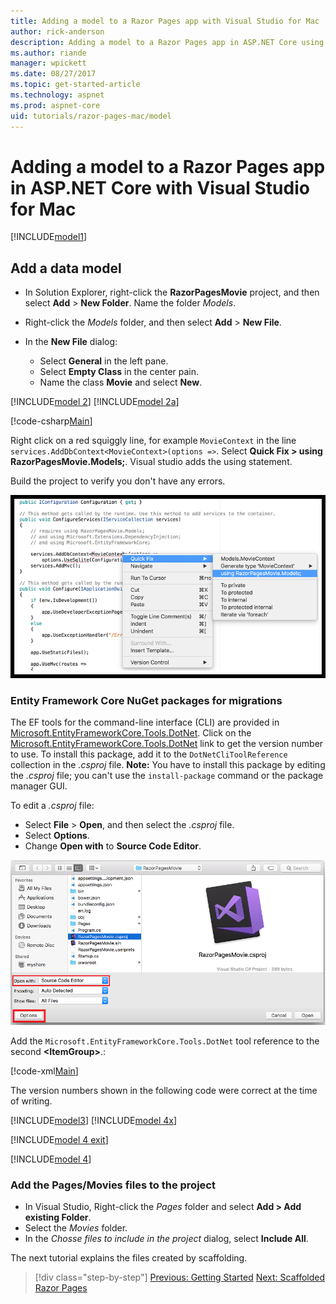 ```yaml
---
title: Adding a model to a Razor Pages app with Visual Studio for Mac
author: rick-anderson
description: Adding a model to a Razor Pages app in ASP.NET Core using Visual Studio for Mac
ms.author: riande
manager: wpickett
ms.date: 08/27/2017
ms.topic: get-started-article
ms.technology: aspnet
ms.prod: aspnet-core
uid: tutorials/razor-pages-mac/model
---
```


# Adding a model to a Razor Pages app in ASP.NET Core with Visual Studio for Mac

[!INCLUDE[model1](../../includes/RP/model1.md)]

## Add a data model

* In Solution Explorer, right-click the **RazorPagesMovie** project, and then select **Add** > **New Folder**. Name the folder *Models*.
* Right-click the *Models* folder, and then select **Add** > **New File**.
* In the **New File** dialog:

  * Select **General** in the left pane.
  * Select **Empty Class** in the center pain.
  * Name the class **Movie** and select **New**.

[!INCLUDE[model 2](../../includes/RP/model2.md)]
[!INCLUDE[model 2a](../../includes/RP/model2a.md)]

[!code-csharp[Main](../../tutorials/razor-pages/razor-pages-start/sample/RazorPagesMovie/Startup.cs?name=snippet_ConfigureServices2&highlight=3-6)]

Right click on a red squiggly line, for example `MovieContext` in the line `services.AddDbContext<MovieContext>(options =>`. Select **Quick Fix > using RazorPagesMovie.Models;**. Visual studio adds the using statement.

Build the project to verify you don't have any errors.

![Create page](model/red.png)

### Entity Framework Core NuGet packages for migrations

The EF tools for the command-line interface (CLI) are provided in [Microsoft.EntityFrameworkCore.Tools.DotNet](https://www.nuget.org/packages/Microsoft.EntityFrameworkCore.Tools.DotNet). Click on the [Microsoft.EntityFrameworkCore.Tools.DotNet](https://www.nuget.org/packages/Microsoft.EntityFrameworkCore.Tools.DotNet) link to get the version number to use. To install this package, add it to the `DotNetCliToolReference` collection in the *.csproj* file. **Note:** You have to install this package by editing the *.csproj* file; you can't use the `install-package` command or the package manager GUI.

To edit a *.csproj* file:

* Select **File** > **Open**, and then select the *.csproj* file.
* Select **Options**.
* Change **Open with** to **Source Code Editor**.

![Edit csproj file](model/csproj.png)

Add the `Microsoft.EntityFrameworkCore.Tools.DotNet` tool reference to the second **\<ItemGroup>**.:

[!code-xml[Main](../../tutorials/razor-pages/razor-pages-start/snapshot_cli_sample/RazorPagesMovie/RazorPagesMovie.cli.csproj?highlight=10)]

The version numbers shown in the following code were correct at the time of writing.

[!INCLUDE[model3](../../includes/RP/model3.md)]
[!INCLUDE[model 4x](../../includes/RP/model4x.md)]

[!INCLUDE[model 4 exit](../../includes/RP/model4exit.md)]

[!INCLUDE[model 4](../../includes/RP/model4.md)]

### Add the Pages/Movies files to the project

* In Visual Studio, Right-click the *Pages* folder and select **Add > Add existing Folder**.
* Select the *Movies* folder.
* In the *Chosse files to include in the project* dialog, select **Include All**.

The next tutorial explains the files created by scaffolding.

>[!div class="step-by-step"]
[Previous: Getting Started](xref:tutorials/razor-pages-mac/razor-pages-start)
[Next: Scaffolded Razor Pages](xref:tutorials/razor-pages-mac/page)
